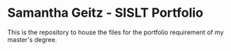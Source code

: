 <h1>Samantha Geitz - SISLT Portfolio</h1>

<p>This is the repository to house the files for the portfolio requirement of my master's degree.</p>